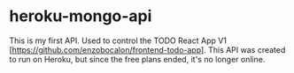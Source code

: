 # heroku-mongo-api
This is my first API.
Used to control the TODO React App V1 [https://github.com/enzobocalon/frontend-todo-app]. This API was created to run on Heroku, but since the free plans ended, it's no longer online.
